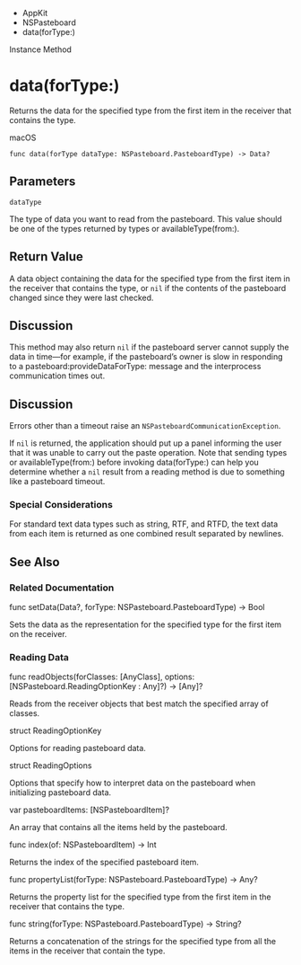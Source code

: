 

- AppKit
- NSPasteboard
-  data(forType:) 

Instance Method

# data(forType:)

Returns the data for the specified type from the first item in the receiver that contains the type.

macOS

``` source
func data(forType dataType: NSPasteboard.PasteboardType) -> Data?
```

## Parameters 

`dataType`  

The type of data you want to read from the pasteboard. This value should be one of the types returned by types or availableType(from:).

## Return Value

A data object containing the data for the specified type from the first item in the receiver that contains the type, or `nil` if the contents of the pasteboard changed since they were last checked.

## Discussion

This method may also return `nil` if the pasteboard server cannot supply the data in time—for example, if the pasteboard’s owner is slow in responding to a pasteboard:provideDataForType: message and the interprocess communication times out.

## Discussion

Errors other than a timeout raise an `NSPasteboardCommunicationException`.

If `nil` is returned, the application should put up a panel informing the user that it was unable to carry out the paste operation. Note that sending types or availableType(from:) before invoking data(forType:) can help you determine whether a `nil` result from a reading method is due to something like a pasteboard timeout.

### Special Considerations

For standard text data types such as string, RTF, and RTFD, the text data from each item is returned as one combined result separated by newlines.

## See Also

### Related Documentation

func setData(Data?, forType: NSPasteboard.PasteboardType) -> Bool

Sets the data as the representation for the specified type for the first item on the receiver.

### Reading Data

func readObjects(forClasses: [AnyClass], options: [NSPasteboard.ReadingOptionKey : Any]?) -> [Any]?

Reads from the receiver objects that best match the specified array of classes.

struct ReadingOptionKey

Options for reading pasteboard data.

struct ReadingOptions

Options that specify how to interpret data on the pasteboard when initializing pasteboard data.

var pasteboardItems: [NSPasteboardItem]?

An array that contains all the items held by the pasteboard.

func index(of: NSPasteboardItem) -> Int

Returns the index of the specified pasteboard item.

func propertyList(forType: NSPasteboard.PasteboardType) -> Any?

Returns the property list for the specified type from the first item in the receiver that contains the type.

func string(forType: NSPasteboard.PasteboardType) -> String?

Returns a concatenation of the strings for the specified type from all the items in the receiver that contain the type.

